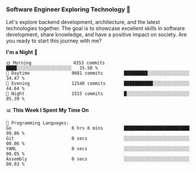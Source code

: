 ### Software Engineer Exploring Technology 🚀 

Let's explore backend development, architecture, and the latest technologies together. The goal is to showcase excellent skills in software development, share knowledge, and have a positive impact on society. Are you ready to start this journey with me?

<!--START_SECTION:waka-->
**I'm a Night 🦉** 

```text
🌞 Morning                4353 commits        ████░░░░░░░░░░░░░░░░░░░░░   15.50 % 
🌆 Daytime                9681 commits        █████████░░░░░░░░░░░░░░░░   34.47 % 
🌃 Evening                12540 commits       ███████████░░░░░░░░░░░░░░   44.64 % 
🌙 Night                  1515 commits        █░░░░░░░░░░░░░░░░░░░░░░░░   05.39 % 
```


📊 **This Week I Spent My Time On** 

```text
💬 Programming Languages: 
Go                       6 hrs 6 mins        █████████████████████████   99.86 % 
Git                      0 secs              ░░░░░░░░░░░░░░░░░░░░░░░░░   00.06 % 
YAML                     0 secs              ░░░░░░░░░░░░░░░░░░░░░░░░░   00.05 % 
Assembly                 0 secs              ░░░░░░░░░░░░░░░░░░░░░░░░░   00.03 % 
```


<!--END_SECTION:waka-->
